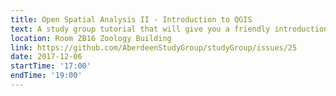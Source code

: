 ```yaml
---
title: Open Spatial Analysis II - Introduction to QGIS 
text: A study group tutorial that will give you a friendly introduction to QGIS.
location: Room ZB16 Zoology Building
link: https://github.com/AberdeenStudyGroup/studyGroup/issues/25
date: 2017-12-06
startTime: '17:00'
endTime: '19:00'
---
```

